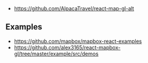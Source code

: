 - https://github.com/AlpacaTravel/react-map-gl-alt

## Examples

- https://github.com/mapbox/mapbox-react-examples
- https://github.com/alex3165/react-mapbox-gl/tree/master/example/src/demos
